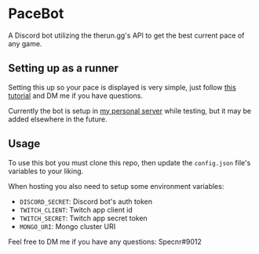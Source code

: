 # PaceBot

A Discord bot utilizing the therun.gg's API to get the best current pace of any game.

## Setting up as a runner

Setting this up so your pace is displayed is very simple, just follow [this tutorial](https://bit.ly/3KeIxBi) and DM me if you have questions.

Currently the bot is setup in [my personal server](https://discord.com/invite/tXxwrYw) while testing, but it may be added elsewhere in the future.

## Usage

To use this bot you must clone this repo, then update the `config.json` file's variables to your liking.

When hosting you also need to setup some environment variables:
- `DISCORD_SECRET`: Discord bot's auth token
- `TWITCH_CLIENT`: Twitch app client id
- `TWITCH_SECRET`: Twitch app secret token
- `MONGO_URI`: Mongo cluster URI

Feel free to DM me if you have any questions: Specnr#9012
